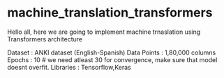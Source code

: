 # machine_translation_transformers


Hello all,
here we are going to implement machine trnaslation using Transformers architecture

Dataset : ANKI dataset (English-Spanish)
Data Points : 1,80,000 columns
Epochs : 10 # we need atleast 30 for convergence, make sure that model doesnt overfit.
Libraries : Tensorflow,Keras
